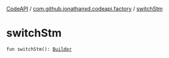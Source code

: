 [CodeAPI](../index.md) / [com.github.jonathanxd.codeapi.factory](index.md) / [switchStm](.)

# switchStm

`fun switchStm(): `[`Builder`](../com.github.jonathanxd.codeapi.base/-switch-statement/-builder/index.md)